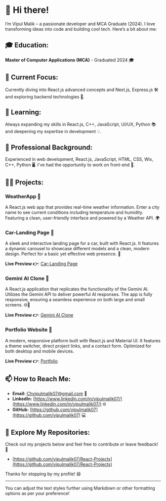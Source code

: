 
# 👋 Hi there!

I’m Vipul Malik – a passionate developer and MCA Graduate (2024). I love transforming ideas into code and building cool tech. Here’s a bit about me:

## 🎓 Education:

**Master of Computer Applications (MCA)** - Graduated 2024 🎓

## 🔭 Current Focus:

Currently diving into React.js advanced concepts and Next.js, Express.js 🛠️ and exploring backend technologies 🚀.

## 🌱 Learning:

Always expanding my skills in React.js, C++, JavaScript, UI/UX, Python 📚 and deepening my expertise in development 💡.

## 💼 Professional Background:

Experienced in web development, React.js, JavaScript, HTML, CSS, Wix, C++, Python 🖥️. I've had the opportunity to work on front-end 🌟.

## **👨‍💻 Projects:**

### **WeatherApp 🌟**

A React.js web app that provides real-time weather information. Enter a city name to see current conditions including temperature and humidity. Featuring a clean, user-friendly interface and powered by a Weather API. 🌍

### **Car-Landing Page 🚗**

A sleek and interactive landing page for a car, built with React.js. It features a dynamic carousel to showcase different models and a clean, modern design. Perfect for a basic yet effective web presence. 🌟

  **Live Preview 👉**: [Car-Landing Page](https://reactjs-car-landingpage.web.app/)

### **Gemini AI Clone 🤖**

A React.js application that replicates the functionality of the Gemini AI. Utilizes the Gemini API to deliver powerful AI responses. The app is fully responsive, ensuring a seamless experience on both large and small screens. 🌐📱

  **Live Preview 👉**: [Gemini AI Clone](https://react-gemini-ai-clone.web.app/)

### **Portfolio Website 🎨**

A modern, responsive platform built with React.js and Material UI. It features a theme switcher, direct project links, and a contact form. Optimized for both desktop and mobile devices. 

**Live Preview 👉**: [Portfolio](https://vipulmalik-portfolio.web.app/)
## 📫 How to Reach Me:

- **Email:** Chvipulmalik07@gmail.com 📧
- **LinkedIn:** [https://www.linkedin.com/in/vipulmalik07/](https://www.linkedin.com/in/vipulmalik07/) 🌐
- **GitHub:** [https://github.com/vipulmalik07](https://github.com/vipulmalik07) 💻

## 🔗 Explore My Repositories:

Check out my projects below and feel free to contribute or leave feedback! 🚀

- [https://github.com/vipulmalik07/React-Projects](https://github.com/vipulmalik07/React-Projects)

Thanks for stopping by my profile! 😄

---

You can adjust the text styles further using Markdown or other formatting options as per your preference!
